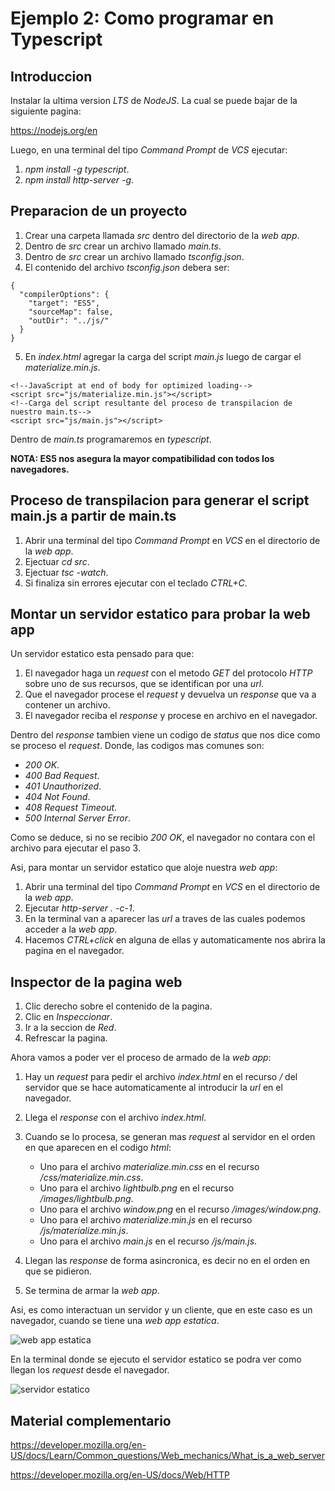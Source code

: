 # Ejemplo 2: Como programar en Typescript

## Introduccion

Instalar la ultima version _LTS_ de _NodeJS_. La cual se puede bajar de la siguiente pagina:

https://nodejs.org/en

Luego, en una terminal del tipo _Command Prompt_ de _VCS_ ejecutar:

1. _npm install -g typescript_.
2. _npm install http-server -g_.

## Preparacion de un proyecto

1. Crear una carpeta llamada _src_ dentro del directorio de la _web app_.
2. Dentro de _src_ crear un archivo llamado _main.ts_.
3. Dentro de _src_ crear un archivo llamado _tsconfig.json_.
4. El contenido del archivo _tsconfig.json_ debera ser:

```
{
  "compilerOptions": {
    "target": "ES5",
    "sourceMap": false,
    "outDir": "../js/"
  }
}

```

5. En _index.html_ agregar la carga del script _main.js_ luego de cargar el _materialize.min.js_.

```
<!--JavaScript at end of body for optimized loading-->
<script src="js/materialize.min.js"></script>
<!--Carga del script resultante del proceso de transpilacion de nuestro main.ts-->
<script src="js/main.js"></script>
```

Dentro de _main.ts_ programaremos en _typescript_.

**NOTA: ES5 nos asegura la mayor compatibilidad con todos los navegadores.**

## Proceso de transpilacion para generar el script main.js a partir de main.ts

1. Abrir una terminal del tipo _Command Prompt_ en _VCS_ en el directorio de la _web app_.
2. Ejectuar _cd src_.
3. Ejectuar _tsc -watch_.
4. Si finaliza sin errores ejecutar con el teclado _CTRL+C_.

## Montar un servidor estatico para probar la web app

Un servidor estatico esta pensado para que:

1. El navegador haga un _request_ con el metodo _GET_ del protocolo _HTTP_ sobre uno de sus recursos, que se identifican por una _url_.
2. Que el navegador procese el _request_ y devuelva un _response_ que va a contener un archivo.
3. El navegador reciba el _response_ y procese en archivo en el navegador.

Dentro del _response_ tambien viene un codigo de _status_ que nos dice como se proceso el _request_. Donde, las codigos mas comunes son:

- _200 OK_.
- _400 Bad Request_.
- _401 Unauthorized_.
- _404 Not Found_.
- _408 Request Timeout_.
- _500 Internal Server Error_.

Como se deduce, si no se recibio _200 OK_, el navegador no contara con el archivo para ejecutar el paso 3.

Asi, para montar un servidor estatico que aloje nuestra _web app_:

1. Abrir una terminal del tipo _Command Prompt_ en _VCS_ en el directorio de la _web app_.
2. Ejecutar _http-server . -c-1_.
3. En la terminal van a aparecer las _url_ a traves de las cuales podemos acceder a la _web app_.
4. Hacemos _CTRL+click_ en alguna de ellas y automaticamente nos abrira la pagina en el navegador.

## Inspector de la pagina web

1. Clic derecho sobre el contenido de la pagina.
2. Clic en _Inspeccionar_.
3. Ir a la seccion de _Red_.
4. Refrescar la pagina.

Ahora vamos a poder ver el proceso de armado de la _web app_:

1. Hay un _request_ para pedir el archivo _index.html_ en el recurso _/_ del servidor que se hace automaticamente al introducir la _url_ en el navegador.
2. Llega el _response_ con el archivo _index.html_.
3. Cuando se lo procesa, se generan mas _request_ al servidor en el orden en que aparecen en el codigo _html_:

   - Uno para el archivo _materialize.min.css_ en el recurso _/css/materialize.min.css_.
   - Uno para el archivo _lightbulb.png_ en el recurso _/images/lightbulb.png_.
   - Uno para el archivo _window.png_ en el recurso _/images/window.png_.
   - Uno para el archivo _materialize.min.js_ en el recurso _/js/materialize.min.js_.
   - Uno para el archivo _main.js_ en el recurso _/js/main.js_.

4. Llegan las _response_ de forma asincronica, es decir no en el orden en que se pidieron.
5. Se termina de armar la _web app_.

Asi, es como interactuan un servidor y un cliente, que en este caso es un navegador, cuando se tiene una _web app estatica_.

![web app estatica](/ej2-typestript/web_app_estatica.png)

En la terminal donde se ejecuto el servidor estatico se podra ver como llegan los _request_ desde el navegador.

![servidor estatico](/ej2-typestript/servidor_estatico.png)

## Material complementario

https://developer.mozilla.org/en-US/docs/Learn/Common_questions/Web_mechanics/What_is_a_web_server

https://developer.mozilla.org/en-US/docs/Web/HTTP
